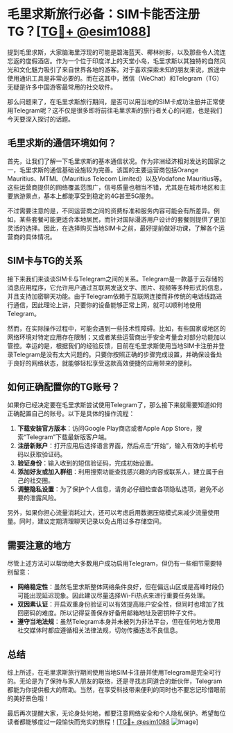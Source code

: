 # 毛里求斯旅行必备：SIM卡能否注册TG？[[TG💪+ @esim1088](https://t.me/s/esim1088)]

提到毛里求斯，大家脑海里浮现的可能是碧海蓝天、椰林树影，以及那些令人流连忘返的度假酒店。作为一个位于印度洋上的天堂小岛，毛里求斯以其独特的自然风光和文化魅力吸引了来自世界各地的游客。对于喜欢探索未知的朋友来说，旅途中使用通讯工具是非常必要的。而在这其中，微信（WeChat）和Telegram（TG）无疑是许多中国游客最常用的社交软件。

那么问题来了，在毛里求斯旅行期间，是否可以用当地的SIM卡成功注册并正常使用Telegram呢？这不仅是很多即将前往毛里求斯的旅行者关心的问题，也是我们今天要深入探讨的话题。

## 毛里求斯的通信环境如何？

首先，让我们了解一下毛里求斯的基本通信状况。作为非洲经济相对发达的国家之一，毛里求斯的通信基础设施较为完善。该国的主要运营商包括Orange Mauritius、MTML（Mauritius Telecom Limited）以及Vodafone Mauritius等。这些运营商提供的网络覆盖范围广，信号质量也相当不错，尤其是在城市地区和主要旅游景点，基本上都能享受到稳定的4G甚至5G服务。

不过需要注意的是，不同运营商之间的资费标准和服务内容可能会有所差异。例如，某些套餐可能更适合本地居民，而针对国际漫游用户设计的套餐则提供了更加灵活的选择。因此，在选择购买当地SIM卡之前，最好提前做好功课，了解各个运营商的具体情况。

## SIM卡与TG的关系

接下来我们来谈谈SIM卡与Telegram之间的关系。Telegram是一款基于云存储的消息应用程序，它允许用户通过互联网发送文字、图片、视频等多种形式的信息，并且支持加密聊天功能。由于Telegram依赖于互联网连接而非传统的电话线路进行通信，因此理论上讲，只要你的设备能够正常上网，就可以顺利地使用Telegram。

然而，在实际操作过程中，可能会遇到一些技术性障碍。比如，有些国家或地区的网络环境对特定应用存在限制；又或者某些运营商出于安全考量会对部分功能加以管控。幸运的是，根据我们的经验反馈，目前在毛里求斯使用当地SIM卡注册并登录Telegram是没有太大问题的。只要你按照正确的步骤完成设置，并确保设备处于良好的网络状态，就能够轻松享受这款高效便捷的应用带来的便利。

## 如何正确配置你的TG账号？

如果你已经决定要在毛里求斯尝试使用Telegram了，那么接下来就需要知道如何正确配置自己的账号。以下是具体的操作流程：

1. **下载安装官方版本**：访问Google Play商店或者Apple App Store，搜索“Telegram”下载最新版客户端。
2. **注册新账户**：打开应用后选择语言界面，然后点击“开始”，输入有效的手机号码以获取验证码。
3. **验证身份**：输入收到的短信验证码，完成初始设置。
4. **添加好友或加入群组**：利用搜索功能查找感兴趣的内容或联系人，建立属于自己的社交圈。
5. **调整隐私设置**：为了保护个人信息，请务必仔细检查各项隐私选项，避免不必要的泄露风险。

另外，如果你担心流量消耗过大，还可以考虑启用数据压缩模式来减少流量使用量。同时，建议定期清理聊天记录以免占用过多存储空间。

## 需要注意的地方

尽管上述方法可以帮助绝大多数用户成功启用Telegram，但仍有一些细节需要特别留意：

- **网络稳定性**：虽然毛里求斯整体网络条件良好，但在偏远山区或是高峰时段仍可能出现延迟现象。因此建议尽量选择Wi-Fi热点来进行重要任务处理。
- **双因素认证**：开启双重身份验证可以有效提高账户安全性，但同时也增加了找回密码的难度。所以记得妥善保存好备用邮箱地址及密钥种子文件。
- **遵守当地法规**：虽然Telegram本身并未被列为非法平台，但在任何地方使用社交媒体时都应遵循相关法律法规，切勿传播违法不良信息。

## 总结

综上所述，在毛里求斯旅行期间使用当地SIM卡注册并使用Telegram是完全可行的。无论是为了保持与家人朋友的联络，还是寻找志同道合的新伙伴，Telegram都能为你提供极大的帮助。当然，在享受科技带来便利的同时也不要忘记珍惜眼前的美好景色哦！

最后再次提醒大家，无论身处何地，都要注意网络安全和个人隐私保护。希望每位读者都能够度过一段愉快而充实的旅程！[[TG💪+ @esim1088](https://t.me/s/esim1088) ![Image](https://i.postimg.cc/4NQfJmqS/Snipaste-2025-05-13-00-14-12.png)]